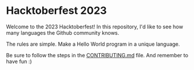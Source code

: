 # Hacktoberfest 2023

Welcome to the 2023 Hacktoberfest! In this repository, I'd like to see how many languages the Github community knows. 

The rules are simple. Make a Hello World program in a unique language.

Be sure to follow the steps in the [CONTRIBUTING.md](./CONTRIBUTING.md) file. And remember to have fun :)
